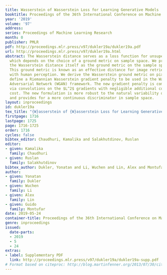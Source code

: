 ```yaml
---
title: Wasserstein of Wasserstein Loss for Learning Generative Models
booktitle: Proceedings of the 36th International Conference on Machine Learning
year: '2019'
volume: '97'
address: 
series: Proceedings of Machine Learning Research
month: 0
publisher: PMLR
pdf: http://proceedings.mlr.press/v97/dukler19a/dukler19a.pdf
url: http://proceedings.mlr.press/v97/dukler19a.html
abstract: The Wasserstein distance serves as a loss function for unsupervised learning
  which depends on the choice of a ground metric on sample space. We propose to use
  the Wasserstein distance itself as the ground metric on the sample space of images.
  This ground metric is known as an effective distance for image retrieval, that correlates
  with human perception. We derive the Wasserstein ground metric on pixel space and
  define a Riemannian Wasserstein gradient penalty to be used in the Wasserstein Generative
  Adversarial Network (WGAN) framework. The new gradient penalty is computed efficiently
  via convolutions on the $L^2$ gradients with negligible additional computational
  cost. The new formulation is more robust to the natural variability of the data
  and provides for a more continuous discriminator in sample space.
layout: inproceedings
id: dukler19a
tex_title: "{W}asserstein of {W}asserstein Loss for Learning Generative Models"
firstpage: 1716
lastpage: 1725
page: 1716-1725
order: 1716
cycles: false
bibtex_editor: Chaudhuri, Kamalika and Salakhutdinov, Ruslan
editor:
- given: Kamalika
  family: Chaudhuri
- given: Ruslan
  family: Salakhutdinov
bibtex_author: Dukler, Yonatan and Li, Wuchen and Lin, Alex and Montufar, Guido
author:
- given: Yonatan
  family: Dukler
- given: Wuchen
  family: Li
- given: Alex
  family: Lin
- given: Guido
  family: Montufar
date: 2019-05-24
container-title: Proceedings of the 36th International Conference on Machine Learning
genre: inproceedings
issued:
  date-parts:
  - 2019
  - 5
  - 24
extras:
- label: Supplementary PDF
  link: http://proceedings.mlr.press/v97/dukler19a/dukler19a-supp.pdf
# Format based on citeproc: http://blog.martinfenner.org/2013/07/30/citeproc-yaml-for-bibliographies/
---
```


